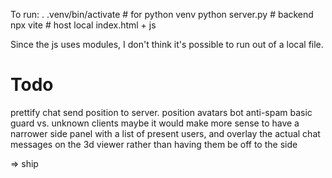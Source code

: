 To run:
	. .venv/bin/activate  # for python venv
	python server.py    # backend
	npx vite            # host local index.html + js

Since the js uses modules, I don't think it's possible to run out of a local file.

Todo
====

prettify chat
send position to server.
position avatars
bot
anti-spam
basic guard vs. unknown clients
maybe it would make more sense to have a narrower side panel with a list of present users, and overlay the actual chat messages on the 3d viewer rather than having them be off to the side

=> ship
